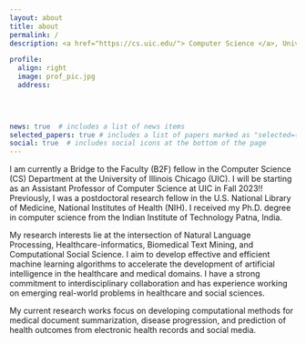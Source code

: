 ```yaml
---
layout: about
title: about
permalink: /
description: <a href="https://cs.uic.edu/"> Computer Science </a>, University of Illinois Chicago (UIC), IL, USA.

profile:
  align: right
  image: prof_pic.jpg
  address: 
    
    


news: true  # includes a list of news items
selected_papers: true # includes a list of papers marked as "selected={true}"
social: true  # includes social icons at the bottom of the page
---
```


I am currently a Bridge to the Faculty (B2F) fellow in the Computer Science (CS) Department at the University of Illinois Chicago (UIC). I will be starting as an Assistant Professor of Computer Science at UIC in Fall 2023!! Previously, I was a postdoctoral research fellow in the U.S. National Library of Medicine, National Institutes of Health (NIH). I received my Ph.D. degree in computer science from the Indian Institute of Technology Patna, India.

My research interests lie at the intersection of Natural Language Processing, Healthcare-informatics, Biomedical Text Mining, and Computational Social Science. I aim to develop effective and efficient machine learning algorithms to accelerate the development of artificial intelligence in the healthcare and medical domains. I have a strong commitment to interdisciplinary collaboration and has experience working on emerging real-world problems in healthcare and social sciences. 

My current research works focus on developing computational methods for medical document summarization, disease progression, and prediction of health outcomes from electronic health records and social media.

